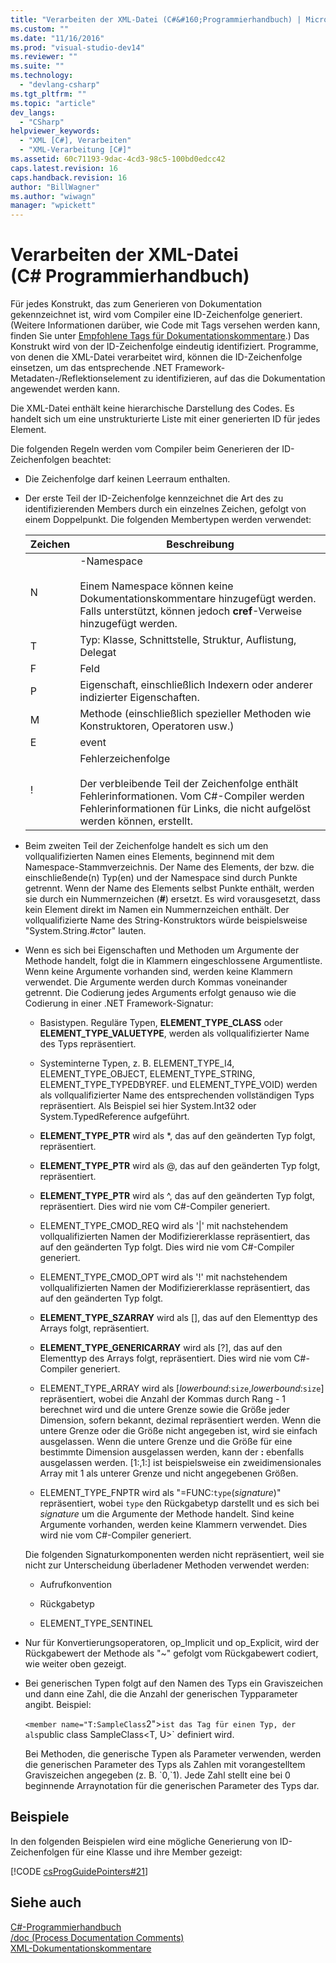 ```yaml
---
title: "Verarbeiten der XML-Datei (C#&#160;Programmierhandbuch) | Microsoft Docs"
ms.custom: ""
ms.date: "11/16/2016"
ms.prod: "visual-studio-dev14"
ms.reviewer: ""
ms.suite: ""
ms.technology: 
  - "devlang-csharp"
ms.tgt_pltfrm: ""
ms.topic: "article"
dev_langs: 
  - "CSharp"
helpviewer_keywords: 
  - "XML [C#], Verarbeiten"
  - "XML-Verarbeitung [C#]"
ms.assetid: 60c71193-9dac-4cd3-98c5-100bd0edcc42
caps.latest.revision: 16
caps.handback.revision: 16
author: "BillWagner"
ms.author: "wiwagn"
manager: "wpickett"
---
```

# Verarbeiten der XML-Datei (C#&#160;Programmierhandbuch)
Für jedes Konstrukt, das zum Generieren von Dokumentation gekennzeichnet ist, wird vom Compiler eine ID\-Zeichenfolge generiert.  \(Weitere Informationen darüber, wie Code mit Tags versehen werden kann, finden Sie unter [Empfohlene Tags für Dokumentationskommentare](../../../csharp/programming-guide/xmldoc/recommended-tags-for-documentation-comments.md).\) Das Konstrukt wird von der ID\-Zeichenfolge eindeutig identifiziert.  Programme, von denen die XML\-Datei verarbeitet wird, können die ID\-Zeichenfolge einsetzen, um das entsprechende .NET Framework\-Metadaten\-\/Reflektionselement zu identifizieren, auf das die Dokumentation angewendet werden kann.  
  
 Die XML\-Datei enthält keine hierarchische Darstellung des Codes. Es handelt sich um eine unstrukturierte Liste mit einer generierten ID für jedes Element.  
  
 Die folgenden Regeln werden vom Compiler beim Generieren der ID\-Zeichenfolgen beachtet:  
  
-   Die Zeichenfolge darf keinen Leerraum enthalten.  
  
-   Der erste Teil der ID\-Zeichenfolge kennzeichnet die Art des zu identifizierenden Members durch ein einzelnes Zeichen, gefolgt von einem Doppelpunkt.  Die folgenden Membertypen werden verwendet:  
  
    |Zeichen|Beschreibung|  
    |-------------|------------------|  
    |N|\-Namespace<br /><br /> Einem Namespace können keine Dokumentationskommentare hinzugefügt werden. Falls unterstützt, können jedoch **cref**\-Verweise hinzugefügt werden.|  
    |T|Typ: Klasse, Schnittstelle, Struktur, Auflistung, Delegat|  
    |F|Feld|  
    |P|Eigenschaft, einschließlich Indexern oder anderer indizierter Eigenschaften.|  
    |M|Methode \(einschließlich spezieller Methoden wie Konstruktoren, Operatoren usw.\)|  
    |E|event|  
    |\!|Fehlerzeichenfolge<br /><br /> Der verbleibende Teil der Zeichenfolge enthält Fehlerinformationen.  Vom C\#\-Compiler werden Fehlerinformationen für Links, die nicht aufgelöst werden können, erstellt.|  
  
-   Beim zweiten Teil der Zeichenfolge handelt es sich um den vollqualifizierten Namen eines Elements, beginnend mit dem Namespace\-Stammverzeichnis.  Der Name des Elements, der bzw. die einschließende\(n\) Typ\(en\) und der Namespace sind durch Punkte getrennt.  Wenn der Name des Elements selbst Punkte enthält, werden sie durch ein Nummernzeichen \(**\#**\) ersetzt.  Es wird vorausgesetzt, dass kein Element direkt im Namen ein Nummernzeichen enthält.  Der vollqualifizierte Name des String\-Konstruktors würde beispielsweise "System.String.\#ctor" lauten.  
  
-   Wenn es sich bei Eigenschaften und Methoden um Argumente der Methode handelt, folgt die in Klammern eingeschlossene Argumentliste.  Wenn keine Argumente vorhanden sind, werden keine Klammern verwendet.  Die Argumente werden durch Kommas voneinander getrennt.  Die Codierung jedes Arguments erfolgt genauso wie die Codierung in einer .NET Framework\-Signatur:  
  
    -   Basistypen.  Reguläre Typen, **ELEMENT\_TYPE\_CLASS** oder **ELEMENT\_TYPE\_VALUETYPE**, werden als vollqualifizierter Name des Typs repräsentiert.  
  
    -   Systeminterne Typen, z. B. ELEMENT\_TYPE\_I4, ELEMENT\_TYPE\_OBJECT, ELEMENT\_TYPE\_STRING, ELEMENT\_TYPE\_TYPEDBYREF.  und ELEMENT\_TYPE\_VOID\) werden als vollqualifizierter Name des entsprechenden vollständigen Typs repräsentiert.  Als Beispiel sei hier System.Int32 oder System.TypedReference aufgeführt.  
  
    -   **ELEMENT\_TYPE\_PTR** wird als \*, das auf den geänderten Typ folgt, repräsentiert.  
  
    -   **ELEMENT\_TYPE\_PTR** wird als @, das auf den geänderten Typ folgt, repräsentiert.  
  
    -   **ELEMENT\_TYPE\_PTR** wird als ^, das auf den geänderten Typ folgt, repräsentiert.  Dies wird nie vom C\#\-Compiler generiert.  
  
    -   ELEMENT\_TYPE\_CMOD\_REQ wird als '&#124;' mit nachstehendem vollqualifizierten Namen der Modifiziererklasse repräsentiert, das auf den geänderten Typ folgt.  Dies wird nie vom C\#\-Compiler generiert.  
  
    -   ELEMENT\_TYPE\_CMOD\_OPT wird als '\!' mit nachstehendem vollqualifizierten Namen der Modifiziererklasse repräsentiert, das auf den geänderten Typ folgt.  
  
    -   **ELEMENT\_TYPE\_SZARRAY** wird als \[\], das auf den Elementtyp des Arrays folgt, repräsentiert.  
  
    -   **ELEMENT\_TYPE\_GENERICARRAY** wird als \[?\], das auf den Elementtyp des Arrays folgt, repräsentiert.  Dies wird nie vom C\#\-Compiler generiert.  
  
    -   ELEMENT\_TYPE\_ARRAY wird als \[*lowerbound*:`size`,*lowerbound*:`size`\] repräsentiert, wobei die Anzahl der Kommas durch Rang \- 1 berechnet wird und die untere Grenze sowie die Größe jeder Dimension, sofern bekannt, dezimal repräsentiert werden.  Wenn die untere Grenze oder die Größe nicht angegeben ist, wird sie einfach ausgelassen.  Wenn die untere Grenze und die Größe für eine bestimmte Dimension ausgelassen werden, kann der **:** ebenfalls ausgelassen werden.  \[1:,1:\] ist beispielsweise ein zweidimensionales Array mit 1 als unterer Grenze und nicht angegebenen Größen.  
  
    -   ELEMENT\_TYPE\_FNPTR wird als "\=FUNC:`type`\(*signature*\)" repräsentiert, wobei `type` den Rückgabetyp darstellt und es sich bei *signature* um die Argumente der Methode handelt.  Sind keine Argumente vorhanden, werden keine Klammern verwendet.  Dies wird nie vom C\#\-Compiler generiert.  
  
     Die folgenden Signaturkomponenten werden nicht repräsentiert, weil sie nicht zur Unterscheidung überladener Methoden verwendet werden:  
  
    -   Aufrufkonvention  
  
    -   Rückgabetyp  
  
    -   ELEMENT\_TYPE\_SENTINEL  
  
-   Nur für Konvertierungsoperatoren, op\_Implicit und op\_Explicit, wird der Rückgabewert der Methode als "~" gefolgt vom Rückgabewert codiert, wie weiter oben gezeigt.  
  
-   Bei generischen Typen folgt auf den Namen des Typs ein Graviszeichen und dann eine Zahl, die die Anzahl der generischen Typparameter angibt.  Beispiel:  
  
     `<member name="T:SampleClass`2">` ist das Tag für einen Typ, der als `public class SampleClass\<T, U>` definiert wird.  
  
     Bei Methoden, die generische Typen als Parameter verwenden, werden die generischen Parameter des Typs als Zahlen mit vorangestelltem Graviszeichen angegeben \(z. B. \`0,\`1\).  Jede Zahl stellt eine bei 0 beginnende Arraynotation für die generischen Parameter des Typs dar.  
  
## Beispiele  
 In den folgenden Beispielen wird eine mögliche Generierung von ID\-Zeichenfolgen für eine Klasse und ihre Member gezeigt:  
  
 [!CODE [csProgGuidePointers#21](../CodeSnippet/VS_Snippets_VBCSharp/csProgGuidePointers#21)]  
  
## Siehe auch  
 [C\#\-Programmierhandbuch](../../../csharp/programming-guide/index.md)   
 [\/doc \(Process Documentation Comments\)](../../../csharp/language-reference/compiler-options/doc-compiler-option.md)   
 [XML\-Dokumentationskommentare](../../../csharp/programming-guide/xmldoc/xml-documentation-comments.md)